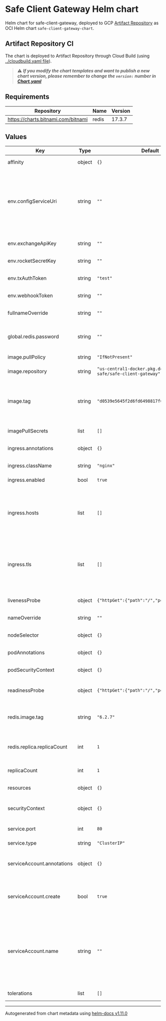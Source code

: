 # Safe Client Gateway Helm chart

Helm chart for safe-client-gateway, deployed to GCP [Artifact Repository](https://console.cloud.google.com/artifacts/docker/clabs-gnosis-safe/us-central1/charts?project=clabs-gnosis-safe&supportedpurview=project) as OCI Helm chart `safe-client-gateway-chart`.

## Artifact Repository CI

The chart is deployed to Artifact Repository through Cloud Build (using [../cloudbuild.yaml file](../cloudbuild.yaml)).

> :warning: ***If you modify the chart templates and want to publish a new chart version, please remember to change the `version:` number in [Chart.yaml](./Chart.yaml)***

## Requirements

| Repository | Name | Version |
|------------|------|---------|
| https://charts.bitnami.com/bitnami | redis | 17.3.7 |

## Values

| Key | Type | Default | Description |
|-----|------|---------|-------------|
| affinity | object | `{}` | Kubernetes pod affinity |
| env.configServiceUri | string | `""` | URI of the safe-config-service. Normally the safe-config-service Kubernetes svc. |
| env.exchangeApiKey | string | `""` | Key for exchange API |
| env.rocketSecretKey | string | `""` | Secret key for Rocket |
| env.txAuthToken | string | `"test"` | Transaction Service Auth Token |
| env.webhookToken | string | `""` | Token for the webhook |
| fullnameOverride | string | `""` | Chart full name override |
| global.redis.password | string | `""` | Redis depencency chart password |
| image.pullPolicy | string | `"IfNotPresent"` | Image pullpolicy |
| image.repository | string | `"us-central1-docker.pkg.dev/clabs-gnosis-safe/safe-client-gateway"` | Image repository |
| image.tag | string | `"d0539e5645f2d6fd6498817f64d7a10d7bde96a1"` | Image tag Overrides the image tag whose default is the chart appVersion. |
| imagePullSecrets | list | `[]` | Image pull secrets |
| ingress.annotations | object | `{}` | Custom Ingress annotations  |
| ingress.className | string | `"nginx"` | Ingress class name |
| ingress.enabled | bool | `true` | Ingress enabled |
| ingress.hosts | list | `[]` | List of hosts to expose safe-client-gateway. See values.yaml for an example. |
| ingress.tls | list | `[]` | TLS secret for exposing safe-client-gateway with https. See values.yaml for an example. |
| livenessProbe | object | `{"httpGet":{"path":"/","port":"http"}}` | Liveness probe configuration |
| nameOverride | string | `""` | Chart name override |
| nodeSelector | object | `{}` | Kubernetes node selector |
| podAnnotations | object | `{}` | Custom pod annotations |
| podSecurityContext | object | `{}` | Custom pod security context |
| readinessProbe | object | `{"httpGet":{"path":"/","port":"http"}}` | Readiness probe configuration |
| redis.image.tag | string | `"6.2.7"` | Redis depencency Docker image version |
| redis.replica.replicaCount | int | `1` | Redis depencency number of replicas |
| replicaCount | int | `1` | Number of deployment replicas |
| resources | object | `{}` | Container resources |
| securityContext | object | `{}` | Custom container security context |
| service.port | int | `80` | Kubernetes Service Type |
| service.type | string | `"ClusterIP"` | Kubernetes Service Type |
| serviceAccount.annotations | object | `{}` | Annotations to add to the service account |
| serviceAccount.create | bool | `true` | Specifies whether a service account should be created |
| serviceAccount.name | string | `""` | The name of the service account to use. If not set and create is true, a name is generated using the fullname template |
| tolerations | list | `[]` | Kubernetes tolerations |

----------------------------------------------
Autogenerated from chart metadata using [helm-docs v1.11.0](https://github.com/norwoodj/helm-docs/releases/v1.11.0)
